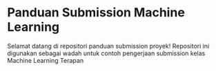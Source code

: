 # **Panduan Submission Machine Learning**

Selamat datang di repositori panduan submission proyek! Repositori ini digunakan sebagai wadah untuk contoh pengerjaan submission kelas Machine Learning Terapan
